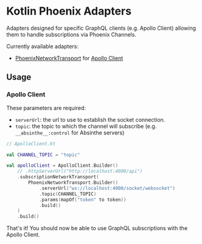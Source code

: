 # Kotlin Phoenix Adapters

Adapters designed for specific GraphQL clients (e.g. Apollo Client) allowing them to handle subscriptions via Phoenix Channels.

Currently available adapters:

- [PhoenixNetworkTransport](https://github.com/ajacquierbret/kotlin-phoenix/blob/main/kotlinphoenix-adapters/src/commonMain/kotlin/io/github/ajacquierbret/kotlinphoenix/adapters/apollo/PhoenixNetworkTransport.kt) for [Apollo Client](https://github.com/apollographql/apollo-kotlin)

## Usage

### Apollo Client

These parameters are required:

- `serverUrl`: the url to use to establish the socket connection.
- `topic`: the topic to which the channel will subscribe (e.g. `__absinthe__:control` for Absinthe servers)

```kotlin
// ApolloClient.kt

val CHANNEL_TOPIC = "topic"

val apolloClient = ApolloClient.Builder()
    // .httpServerUrl("http://localhost:4000/api")
    .subscriptionNetworkTransport(
        PhoenixNetworkTransport.Builder()
            .serverUrl("ws://localhost:4000/socket/websocket")
            .topic(CHANNEL_TOPIC)
            .params(mapOf("token" to token))
            .build()
    )
    .build()
```

That's it! You should now be able to use GraphQL subscriptions with the Apollo Client.
